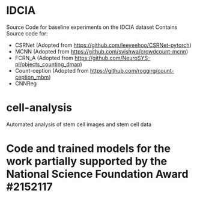 # IDCIA
Source Code for baseline experiments on the IDCIA dataset
Contains Source code for:
  * CSRNet (Adopted from https://github.com/leeyeehoo/CSRNet-pytorch)
  * MCNN (Adopted from https://github.com/svishwa/crowdcount-mcnn)
  * FCRN_A (Adopted from https://github.com/NeuroSYS-pl/objects_counting_dmap)
  * Count-ception (Adopted from https://github.com/roggirg/count-ception_mbm)
  * CNNReg
  
# cell-analysis
Automated analysis of stem cell images and stem cell data
# Code and trained models for the work partially supported by the National Science Foundation Award #2152117
 
